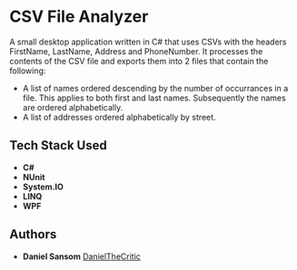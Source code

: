 # CSV File Analyzer

A small desktop application written in C# that uses CSVs with the headers FirstName, LastName, Address and PhoneNumber.
It processes the contents of the CSV file and exports them into 2 files that contain the following:
- A list of names ordered descending by the number of occurrances in a file. This applies to both first and last names.
  Subsequently the names are ordered alphabetically.
- A list of addresses ordered alphabetically by street.

## Tech Stack Used

* **C#**
* **NUnit**
* **System.IO**
* **LINQ**
* **WPF**

## Authors

* **Daniel Sansom** [DanielTheCritic](https://github.com/DanielTheCritic)
